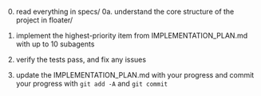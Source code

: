 0. read everything in specs/
0a. understand the core structure of the project in floater/

1. implement the highest-priority item from IMPLEMENTATION_PLAN.md with up to 10 subagents

2. verify the tests pass, and fix any issues

3. update the IMPLEMENTATION_PLAN.md with your progress and commit your progress with `git add -A` and `git commit`
